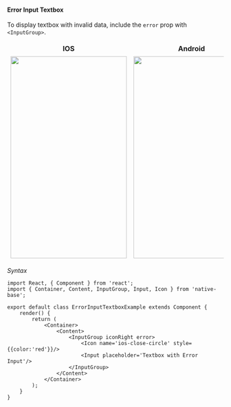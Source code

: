 #### Error Input Textbox

To display textbox with invalid data, include the <code>error</code> prop with <code>&lt;InputGroup></code>.

<table>
      <thead>
        <tr style="border-style: hidden">
          <th style="border-style: hidden">IOS</th>
          <th>Android</th>
        </tr>
      </thead>
      <thead>
        <tr style="border-style: hidden">
          <th style="border-style: hidden"><img height="470" width="270" src="{{('../../assets/ios/components/error-input-textbox.png')}}" alt="" /></th>
          <th><img height="470" width="270" src="{{('../../assets/android/components/error-input-textbox.png')}}" alt="" /></th>
        </tr>
      </thead>
    </table>

*Syntax*

<pre class="line-numbers"><code class="language-jsx">import React, { Component } from 'react';
import { Container, Content, InputGroup, Input, Icon } from 'native-base';
​
export default class ErrorInputTextboxExample extends Component {
    render() {
        return (
            &lt;Container>
                &lt;Content>
                    &lt;InputGroup iconRight error>
                        &lt;Icon name='ios-close-circle' style=&#123;{color:'red'}}/>
                        &lt;Input placeholder='Textbox with Error Input'/>
                    &lt;/InputGroup>
                &lt;/Content>
            &lt;/Container>
        );
    }
}</code></pre>
